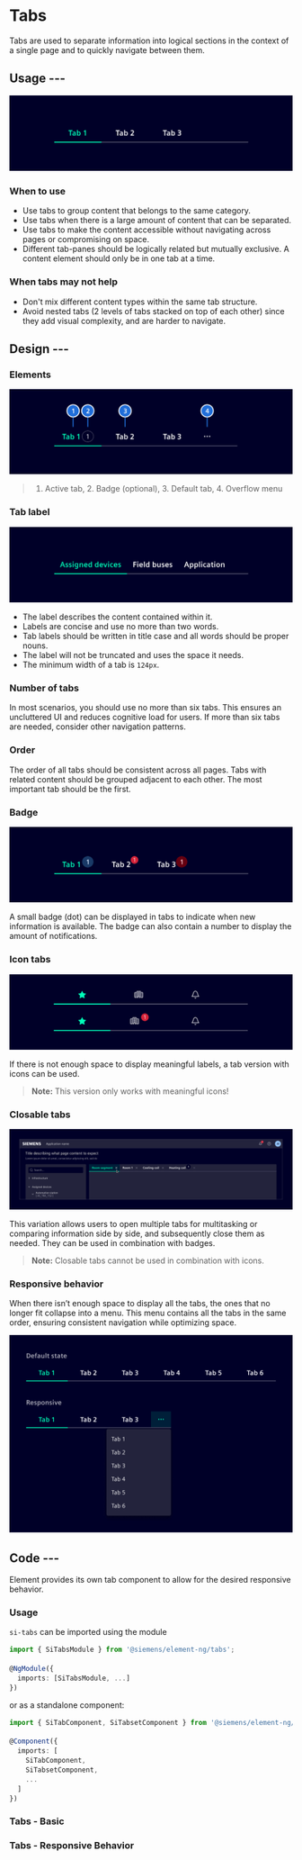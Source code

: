 # Tabs

Tabs are used to separate information into logical sections in the context of a single page and to quickly navigate between them.

## Usage ---

![Tabs](images/tabs.png)

### When to use

- Use tabs to group content that belongs to the same category.
- Use tabs when there is a large amount of content that can be separated.
- Use tabs to make the content accessible without navigating across pages or compromising on space.
- Different tab-panes should be logically related but mutually exclusive. A content element should only be in one tab at a time.

### When tabs may not help

- Don't mix different content types within the same tab structure.
- Avoid nested tabs (2 levels of tabs stacked on top of each other) since they add visual complexity, and are harder to navigate.

## Design ---

### Elements

![Tabs](images/tabs-elements.png)

> 1. Active tab, 2. Badge (optional), 3. Default tab, 4. Overflow menu

### Tab label

![Tabs](images/tabs-usage-behavior-long-label.png)

- The label describes the content contained within it.
- Labels are concise and use no more than two words.
- Tab labels should be written in title case and all words should be proper nouns.
- The label will not be truncated and uses the space it needs.
- The minimum width of a tab is `124px`.

### Number of tabs

In most scenarios, you should use no more than six tabs. This ensures an uncluttered UI and reduces cognitive load for users.
If more than six tabs are needed, consider other navigation patterns.

### Order

The order of all tabs should be consistent across all pages. Tabs with related content should be grouped adjacent to each other. The most important tab should be the first.

### Badge

![Tabs](images/tabs-usage-badge.png)

A small badge (dot) can be displayed in tabs to indicate when new information is available. The badge can also contain a number to display the amount of notifications.

### Icon tabs

![Tabs](images/tabs-usage-icons.png)

If there is not enough space to display meaningful labels, a tab version with icons can be used.

> **Note:** This version only works with meaningful icons!

### Closable tabs

![Tabs closable](images/tabs-closable.png)

This variation allows users to open multiple tabs for multitasking or comparing information side by side, and subsequently close them as needed. They can be used in combination with badges.

> **Note:** Closable tabs cannot be used in combination with icons.

### Responsive behavior

When there isn’t enough space to display all the tabs, the ones that no longer fit collapse into a menu.
This menu contains all the tabs in the same order, ensuring consistent navigation while optimizing space.

![Tabs](images/tabs-responsive.png)

## Code ---

Element provides its own tab component to allow for the desired responsive
behavior.

### Usage

`si-tabs` can be imported using the module

```ts
import { SiTabsModule } from '@siemens/element-ng/tabs';

@NgModule({
  imports: [SiTabsModule, ...]
})
```

or as a standalone component:

```ts
import { SiTabComponent, SiTabsetComponent } from '@siemens/element-ng/tabs';

@Component({
  imports: [
    SiTabComponent,
    SiTabsetComponent,
    ...
  ]
})
```

### Tabs - Basic

<si-docs-component example="si-tabs/si-tabs"></si-docs-component>

### Tabs - Responsive Behavior

<si-docs-component example="si-tabs/si-tabs-arrow"></si-docs-component>

<si-docs-api component="SiTabsetComponent"></si-docs-api>

<si-docs-api component="SiTabComponent"></si-docs-api>

<si-docs-types></si-docs-types>
